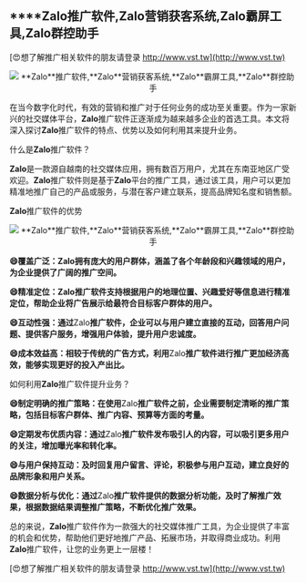 ## ****Zalo**推广软件,**Zalo**营销获客系统,**Zalo**霸屏工具,**Zalo**群控助手**

[😍想了解推广相关软件的朋友请登录 http://www.vst.tw](http://www.vst.tw)

 <center><img src="https://vst.tw/MP4/tuiguang/png/4.png" alt="**Zalo**推广软件,**Zalo**营销获客系统,**Zalo**霸屏工具,**Zalo**群控助手"></center>

在当今数字化时代，有效的营销和推广对于任何业务的成功至关重要。作为一家新兴的社交媒体平台，**Zalo**推广软件正逐渐成为越来越多企业的首选工具。本文将深入探讨**Zalo**推广软件的特点、优势以及如何利用其来提升业务。

什么是**Zalo**推广软件？

**Zalo**是一款源自越南的社交媒体应用，拥有数百万用户，尤其在东南亚地区广受欢迎。**Zalo**推广软件则是基于**Zalo**平台的推广工具，通过该工具，用户可以更加精准地推广自己的产品或服务，与潜在客户建立联系，提高品牌知名度和销售额。

**Zalo**推广软件的优势

 <center><img src="https://vst.tw/MP4/tuiguang/png/3.png" alt="**Zalo**推广软件,**Zalo**营销获客系统,**Zalo**霸屏工具,**Zalo**群控助手"></center>

**😄覆盖广泛：**Zalo**拥有庞大的用户群体，涵盖了各个年龄段和兴趣领域的用户，为企业提供了广阔的推广空间。**

**😄精准定位：**Zalo**推广软件支持根据用户的地理位置、兴趣爱好等信息进行精准定位，帮助企业将广告展示给最符合目标客户群体的用户。**

**😄互动性强：通过**Zalo**推广软件，企业可以与用户建立直接的互动，回答用户问题、提供客户服务，增强用户体验，提升用户忠诚度。**

**😄成本效益高：相较于传统的广告方式，利用**Zalo**推广软件进行推广更加经济高效，能够实现更好的投入产出比。**

如何利用**Zalo**推广软件提升业务？

**😄制定明确的推广策略：在使用**Zalo**推广软件之前，企业需要制定清晰的推广策略，包括目标客户群体、推广内容、预算等方面的考量。**

**😄定期发布优质内容：通过**Zalo**推广软件发布吸引人的内容，可以吸引更多用户的关注，增加曝光率和转化率。**

**😄与用户保持互动：及时回复用户留言、评论，积极参与用户互动，建立良好的品牌形象和用户关系。**

**😄数据分析与优化：通过**Zalo**推广软件提供的数据分析功能，及时了解推广效果，根据数据结果调整推广策略，不断优化推广效果。**

总的来说，**Zalo**推广软件作为一款强大的社交媒体推广工具，为企业提供了丰富的机会和优势，帮助他们更好地推广产品、拓展市场，并取得商业成功。利用**Zalo**推广软件，让您的业务更上一层楼！

[😍想了解推广相关软件的朋友请登录 http://www.vst.tw](http://www.vst.tw)




